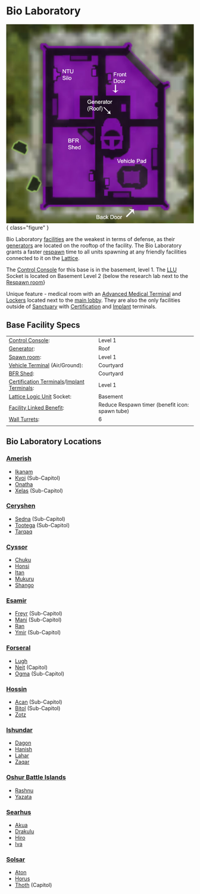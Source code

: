 # Bio Laboratory

![](../images/Bio_Layout.jpg){ class="figure" }

Bio Laboratory
[facilities](Facilities.md) are the weakest in terms of defense, as their
[generators](../items/Generator.md) are located on the rooftop of the facility.
The Bio Laboratory grants a faster [respawn](../terminology/Respawn.md) time to
all units spawning at any friendly facilities connected to it on the
[Lattice](../terminology/Lattice.md).

The [Control Console](../locations/Control_Console.md) for this base is in the
basement, level 1. The [LLU](../terminology/Lattice_Logic_Unit.md) Socket is
located on Basement Level 2 (below the research lab next to the
[Respawn room](Spawn_Room.md)}

Unique feature - medical room with an
[Advanced Medical Terminal](../items/Advanced_Medical_Terminal.md) and
[Lockers](../items/Lockers.md) located next to the
[main lobby](../locations/Main_lobby.md). They are also the only facilities
outside of [Sanctuary](../locations/Sanctuary.md) with
[Certification](../items/Certification_Terminal.md) and
[Implant](../items/Implant_Terminal.md) terminals.

## Base Facility Specs

|                                                                                                                  |                                                 |
| ---------------------------------------------------------------------------------------------------------------- | ----------------------------------------------- |
| [Control Console](../locations/Control_Console.md):                                                              | Level 1                                         |
| [Generator](../items/Generator.md):                                                                              | Roof                                            |
| [Spawn room](Spawn_Room.md):                                                                                     | Level 1                                         |
| [Vehicle Terminal](../locations/Vehicle_Terminal.md) (Air/Ground):                                               | Courtyard                                       |
| [BFR Shed](../items/BFR_Shed.md):                                                                                | Courtyard                                       |
| [Certification Terminals](../items/Certification_Terminal.md)/[Implant Terminals](../items/Implant_Terminal.md): | Level 1                                         |
| [Lattice Logic Unit](../terminology/Lattice_Logic_Unit.md) Socket:                                               | Basement                                        |
| [Facility Linked Benefit](../terminology/Facility_Linked_Benefit.md):                                            | Reduce Respawn timer (benefit icon: spawn tube) |
| [Wall Turrets](../items/Phalanx.md):                                                                             | 6                                               |
|                                                                                                                  |                                                 |

## Bio Laboratory Locations

### [Amerish](Amerish.md)

- [Ikanam](../facilities/Ikanam.md)
- [Kyoi](../facilities/Kyoi.md) (Sub-Capitol)
- [Onatha](../facilities/Onatha.md)
- [Xelas](../facilities/Xelas.md) (Sub-Capitol)

### [Ceryshen](Ceryshen.md)

- [Sedna](../facilities/Sedna.md) (Sub-Capitol)
- [Tootega](../facilities/Tootega.md) (Sub-Capitol)
- [Tarqaq](../facilities/Tarqaq.md)

### [Cyssor](Cyssor.md)

- [Chuku](../facilities/Chuku.md)
- [Honsi](Honsi.md)
- [Itan](../facilities/Itan.md)
- [Mukuru](../facilities/Mukuru.md)
- [Shango](../facilities/Shango.md)

### [Esamir](Esamir.md)

- [Freyr](../facilities/Freyr.md) (Sub-Capitol)
- [Mani](../facilities/Mani.md) (Sub-Capitol)
- [Ran](../facilities/Ran.md)
- [Ymir](../facilities/Ymir.md) (Sub-Capitol)

### [Forseral](Forseral.md)

- [Lugh](../facilities/Lugh.md)
- [Neit](../facilities/Neit.md) (Capitol)
- [Ogma](../facilities/Ogma.md) (Sub-Capitol)

### [Hossin](Hossin.md)

- [Acan](../facilities/Acan.md) (Sub-Capitol)
- [Bitol](../facilities/Bitol.md) (Sub-Capitol)
- [Zotz](../facilities/Zotz.md)

### [Ishundar](Ishundar.md)

- [Dagon](../facilities/Dagon.md)
- [Hanish](../facilities/Hanish.md)
- [Lahar](../facilities/Lahar.md)
- [Zaqar](../facilities/Zaqar.md)

### [Oshur Battle Islands](Oshur.md)

- [Rashnu](../facilities/Rashnu.md)
- [Yazata](../facilities/Yazata.md)

### [Searhus](Searhus.md)

- [Akua](../facilities/Akua.md)
- [Drakulu](../facilities/Drakulu.md)
- [Hiro](../facilities/Hiro.md)
- [Iva](../facilities/Iva.md)

### [Solsar](Solsar.md)

- [Aton](../facilities/Aton.md)
- [Horus](Horus.md)
- [Thoth](../facilities/Thoth.md) (Capitol)
